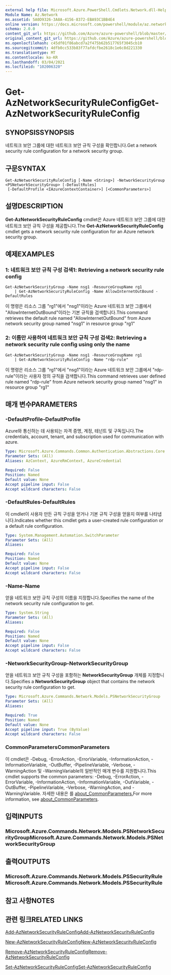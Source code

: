 ```yaml
---
external help file: Microsoft.Azure.PowerShell.Cmdlets.Network.dll-Help.xml
Module Name: Az.Network
ms.assetid: 5A0D9326-3A8A-4156-8372-EBA93C1BB4E4
online version: https://docs.microsoft.com/powershell/module/az.network/get-aznetworksecurityruleconfig
schema: 2.0.0
content_git_url: https://github.com/Azure/azure-powershell/blob/master/src/Network/Network/help/Get-AzNetworkSecurityRuleConfig.md
original_content_git_url: https://github.com/Azure/azure-powershell/blob/master/src/Network/Network/help/Get-AzNetworkSecurityRuleConfig.md
ms.openlocfilehash: c45df01f86abcd7a2f475b62b517765f3045cb10
ms.sourcegitcommit: 4dfb0cc533b83f77afdcfbe2618c1e6c8d221330
ms.translationtype: MT
ms.contentlocale: ko-KR
ms.lasthandoff: 03/04/2021
ms.locfileid: "102006320"
---
```

# <span data-ttu-id="0ad1b-101">Get-AzNetworkSecurityRuleConfig</span><span class="sxs-lookup"><span data-stu-id="0ad1b-101">Get-AzNetworkSecurityRuleConfig</span></span>

## <span data-ttu-id="0ad1b-102">SYNOPSIS</span><span class="sxs-lookup"><span data-stu-id="0ad1b-102">SYNOPSIS</span></span>
<span data-ttu-id="0ad1b-103">네트워크 보안 그룹에 대한 네트워크 보안 규칙 구성을 확인합니다.</span><span class="sxs-lookup"><span data-stu-id="0ad1b-103">Get a network security rule configuration for a network security group.</span></span>

## <span data-ttu-id="0ad1b-104">구문</span><span class="sxs-lookup"><span data-stu-id="0ad1b-104">SYNTAX</span></span>

```
Get-AzNetworkSecurityRuleConfig [-Name <String>] -NetworkSecurityGroup <PSNetworkSecurityGroup> [-DefaultRules]
 [-DefaultProfile <IAzureContextContainer>] [<CommonParameters>]
```

## <span data-ttu-id="0ad1b-105">설명</span><span class="sxs-lookup"><span data-stu-id="0ad1b-105">DESCRIPTION</span></span>
<span data-ttu-id="0ad1b-106">**Get-AzNetworkSecurityRuleConfig** cmdlet은 Azure 네트워크 보안 그룹에 대한 네트워크 보안 규칙 구성을 제공합니다.</span><span class="sxs-lookup"><span data-stu-id="0ad1b-106">The **Get-AzNetworkSecurityRuleConfig** cmdlet gets a network security rule configuration for an Azure network security group.</span></span>

## <span data-ttu-id="0ad1b-107">예제</span><span class="sxs-lookup"><span data-stu-id="0ad1b-107">EXAMPLES</span></span>

### <span data-ttu-id="0ad1b-108">1: 네트워크 보안 규칙 구성 검색</span><span class="sxs-lookup"><span data-stu-id="0ad1b-108">1: Retrieving a network security rule config</span></span>
```
Get-AzNetworkSecurityGroup -Name nsg1 -ResourceGroupName rg1 
    | Get-AzNetworkSecurityRuleConfig -Name AllowInternetOutBound -DefaultRules
```

<span data-ttu-id="0ad1b-109">이 명령은 리소스 그룹 "rg1"에서 "nsg1"이라는 Azure 네트워크 보안 그룹에서 "AllowInternetOutBound"이라는 기본 규칙을 검색합니다.</span><span class="sxs-lookup"><span data-stu-id="0ad1b-109">This command retrieves the default rule named "AllowInternetOutBound" from Azure network security group named "nsg1" in resource group "rg1"</span></span>

### <span data-ttu-id="0ad1b-110">2: 이름만 사용하여 네트워크 보안 규칙 구성 검색</span><span class="sxs-lookup"><span data-stu-id="0ad1b-110">2: Retrieving a network security rule config using only the name</span></span>
```
Get-AzNetworkSecurityGroup -Name nsg1 -ResourceGroupName rg1 
    | Get-AzNetworkSecurityRuleConfig -Name "rdp-rule"
```

<span data-ttu-id="0ad1b-111">이 명령은 리소스 그룹 "rg1"에서 "nsg1"이라는 Azure 네트워크 보안 그룹에서 "rdp-rule"이라는 사용자 정의 규칙을 검색합니다.</span><span class="sxs-lookup"><span data-stu-id="0ad1b-111">This command retrieves user defined rule named "rdp-rule" from Azure network security group named "nsg1" in resource group "rg1"</span></span>

## <span data-ttu-id="0ad1b-112">매개 변수</span><span class="sxs-lookup"><span data-stu-id="0ad1b-112">PARAMETERS</span></span>

### <span data-ttu-id="0ad1b-113">-DefaultProfile</span><span class="sxs-lookup"><span data-stu-id="0ad1b-113">-DefaultProfile</span></span>
<span data-ttu-id="0ad1b-114">Azure와 통신하는 데 사용되는 자격 증명, 계정, 테넌트 및 구독입니다.</span><span class="sxs-lookup"><span data-stu-id="0ad1b-114">The credentials, account, tenant, and subscription used for communication with azure.</span></span>

```yaml
Type: Microsoft.Azure.Commands.Common.Authentication.Abstractions.Core.IAzureContextContainer
Parameter Sets: (All)
Aliases: AzContext, AzureRmContext, AzureCredential

Required: False
Position: Named
Default value: None
Accept pipeline input: False
Accept wildcard characters: False
```

### <span data-ttu-id="0ad1b-115">-DefaultRules</span><span class="sxs-lookup"><span data-stu-id="0ad1b-115">-DefaultRules</span></span>
<span data-ttu-id="0ad1b-116">이 cmdlet이 사용자 만든 규칙 구성을 얻거나 기본 규칙 구성을 얻을지 여부를 나타냅니다.</span><span class="sxs-lookup"><span data-stu-id="0ad1b-116">Indicates whether this cmdlet gets a user-created rule configuration or a default rule configuration.</span></span>

```yaml
Type: System.Management.Automation.SwitchParameter
Parameter Sets: (All)
Aliases:

Required: False
Position: Named
Default value: None
Accept pipeline input: False
Accept wildcard characters: False
```

### <span data-ttu-id="0ad1b-117">-Name</span><span class="sxs-lookup"><span data-stu-id="0ad1b-117">-Name</span></span>
<span data-ttu-id="0ad1b-118">얻을 네트워크 보안 규칙 구성의 이름을 지정합니다.</span><span class="sxs-lookup"><span data-stu-id="0ad1b-118">Specifies the name of the network security rule configuration to get.</span></span>

```yaml
Type: System.String
Parameter Sets: (All)
Aliases:

Required: False
Position: Named
Default value: None
Accept pipeline input: False
Accept wildcard characters: False
```

### <span data-ttu-id="0ad1b-119">-NetworkSecurityGroup</span><span class="sxs-lookup"><span data-stu-id="0ad1b-119">-NetworkSecurityGroup</span></span>
<span data-ttu-id="0ad1b-120">얻을 네트워크 보안 규칙 구성을 포함하는 **NetworkSecurityGroup** 개체를 지정합니다.</span><span class="sxs-lookup"><span data-stu-id="0ad1b-120">Specifies a **NetworkSecurityGroup** object that contains the network security rule configuration to get.</span></span>

```yaml
Type: Microsoft.Azure.Commands.Network.Models.PSNetworkSecurityGroup
Parameter Sets: (All)
Aliases:

Required: True
Position: Named
Default value: None
Accept pipeline input: True (ByValue)
Accept wildcard characters: False
```

### <span data-ttu-id="0ad1b-121">CommonParameters</span><span class="sxs-lookup"><span data-stu-id="0ad1b-121">CommonParameters</span></span>
<span data-ttu-id="0ad1b-122">이 cmdlet은 -Debug, -ErrorAction, -ErrorVariable, -InformationAction, -InformationVariable, -OutBuffer, -PipelineVariable, -Verbose, -WarningAction 및 -WarningVariable의 일반적인 매개 변수를 지원합니다.</span><span class="sxs-lookup"><span data-stu-id="0ad1b-122">This cmdlet supports the common parameters: -Debug, -ErrorAction, -ErrorVariable, -InformationAction, -InformationVariable, -OutVariable, -OutBuffer, -PipelineVariable, -Verbose, -WarningAction, and -WarningVariable.</span></span> <span data-ttu-id="0ad1b-123">자세한 내용은 를 [about_CommonParameters.](http://go.microsoft.com/fwlink/?LinkID=113216)</span><span class="sxs-lookup"><span data-stu-id="0ad1b-123">For more information, see [about_CommonParameters](http://go.microsoft.com/fwlink/?LinkID=113216).</span></span>

## <span data-ttu-id="0ad1b-124">입력</span><span class="sxs-lookup"><span data-stu-id="0ad1b-124">INPUTS</span></span>

### <span data-ttu-id="0ad1b-125">Microsoft.Azure.Commands.Network.Models.PSNetworkSecurityGroup</span><span class="sxs-lookup"><span data-stu-id="0ad1b-125">Microsoft.Azure.Commands.Network.Models.PSNetworkSecurityGroup</span></span>

## <span data-ttu-id="0ad1b-126">출력</span><span class="sxs-lookup"><span data-stu-id="0ad1b-126">OUTPUTS</span></span>

### <span data-ttu-id="0ad1b-127">Microsoft.Azure.Commands.Network.Models.PSSecurityRule</span><span class="sxs-lookup"><span data-stu-id="0ad1b-127">Microsoft.Azure.Commands.Network.Models.PSSecurityRule</span></span>

## <span data-ttu-id="0ad1b-128">참고 사항</span><span class="sxs-lookup"><span data-stu-id="0ad1b-128">NOTES</span></span>

## <span data-ttu-id="0ad1b-129">관련 링크</span><span class="sxs-lookup"><span data-stu-id="0ad1b-129">RELATED LINKS</span></span>

[<span data-ttu-id="0ad1b-130">Add-AzNetworkSecurityRuleConfig</span><span class="sxs-lookup"><span data-stu-id="0ad1b-130">Add-AzNetworkSecurityRuleConfig</span></span>](./Add-AzNetworkSecurityRuleConfig.md)

[<span data-ttu-id="0ad1b-131">New-AzNetworkSecurityRuleConfig</span><span class="sxs-lookup"><span data-stu-id="0ad1b-131">New-AzNetworkSecurityRuleConfig</span></span>](./New-AzNetworkSecurityRuleConfig.md)

[<span data-ttu-id="0ad1b-132">Remove-AzNetworkSecurityRuleConfig</span><span class="sxs-lookup"><span data-stu-id="0ad1b-132">Remove-AzNetworkSecurityRuleConfig</span></span>](./Remove-AzNetworkSecurityRuleConfig.md)

[<span data-ttu-id="0ad1b-133">Set-AzNetworkSecurityRuleConfig</span><span class="sxs-lookup"><span data-stu-id="0ad1b-133">Set-AzNetworkSecurityRuleConfig</span></span>](./Set-AzNetworkSecurityRuleConfig.md)


